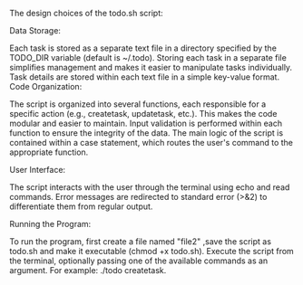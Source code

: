 The design choices of the todo.sh script:

Data Storage:

Each task is stored as a separate text file in a directory specified by the TODO_DIR variable (default is ~/.todo). Storing each task in a separate file simplifies management and makes it easier to manipulate tasks individually.
Task details are stored within each text file in a simple key-value format.
Code Organization:

The script is organized into several functions, each responsible for a specific action (e.g., createtask, updatetask, etc.). This makes the code modular and easier to maintain.
Input validation is performed within each function to ensure the integrity of the data.
The main logic of the script is contained within a case statement, which routes the user's command to the appropriate function.

User Interface:

The script interacts with the user through the terminal using echo and read commands.
Error messages are redirected to standard error (>&2) to differentiate them from regular output.

Running the Program:

To run the program, first create a file named "file2" ,save the script as todo.sh and make it executable (chmod +x todo.sh).
Execute the script from the terminal, optionally passing one of the available commands as an argument. 
For example: ./todo createtask.









